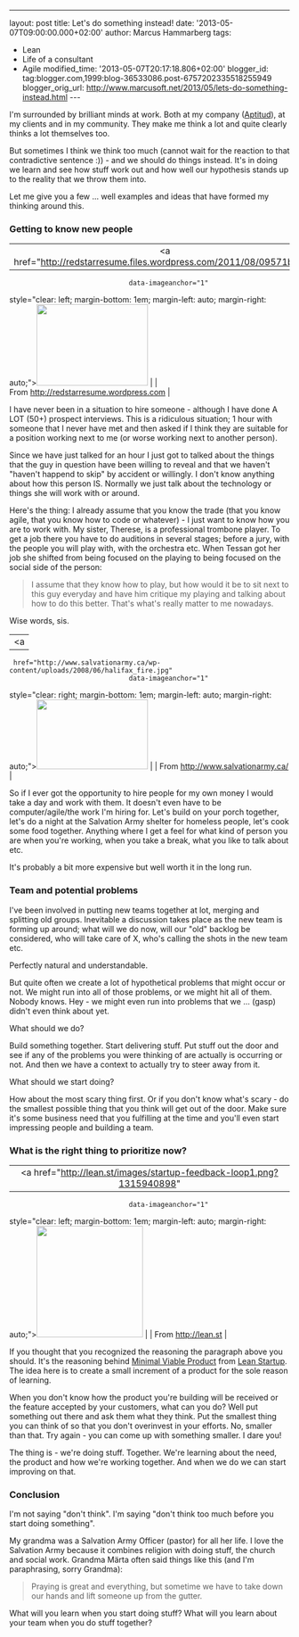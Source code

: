 ---
layout: post
title: Let's do something instead!
date: '2013-05-07T09:00:00.000+02:00'
author: Marcus Hammarberg
tags:
  - Lean
  - Life of a consultant
  - Agile
modified_time: '2013-05-07T20:17:18.806+02:00'
blogger_id: tag:blogger.com,1999:blog-36533086.post-6757202335518255949
blogger_orig_url: http://www.marcusoft.net/2013/05/lets-do-something-instead.html ---

<div dir="ltr" style="text-align: left;" trbidi="on">

I'm surrounded by brilliant minds at work. Both at my company
([Aptitud](http://www.aptitud.se/)), at my clients and in my community.
They make me think a lot and quite clearly thinks a lot themselves
too.

But sometimes I think we think too much (cannot wait for the reaction to
that contradictive sentence :)) - and we should do things instead. It's
in doing we learn and see how stuff work out and how well
our hypothesis stands up to the reality that we throw them into.

Let me give you a few ... well examples and ideas that have formed my
thinking around this.



### Getting to know new people



|                                                                                      |
|:------------------------------------------------------------------------------------:|
|        <a href="http://redstarresume.files.wordpress.com/2011/08/09571bg.gif"
                                  data-imageanchor="1"
  style="clear: left; margin-bottom: 1em; margin-left: auto; margin-right: auto;"><img
           src="http://redstarresume.files.wordpress.com/2011/08/09571bg.gif"
                    data-border="0" width="200" height="146" /></a>                    |
|                       From http://redstarresume.wordpress.com                        |

I have never been in a situation to hire someone - although I have done
A LOT (50+) prospect interviews. This is a ridiculous situation; 1 hour
with someone that I never have met and then asked if I think they are
suitable for a position working next to me (or worse working next to
another person).

Since we have just talked for an hour I just got to talked about the
things that the guy in question have been willing to reveal and that we
haven't "haven't happend to skip" by accident or willingly. I don't know
anything about how this person IS. Normally we just talk about the
technology or things she will work with or around.

Here's the thing: I already assume that you know the trade (that you
know agile, that you know how to code or whatever) - I just want to know
how you are to work with.
My sister, Therese, is a professional trombone player. To get a job
there you have to do auditions in several stages; before a jury, with
the people you will play with, with the orchestra etc. When Tessan got
her job she shifted from being focused on the playing to being focused
on the social side of the person:

> I assume that they know how to play, but how would it be to sit next
> to this guy everyday and have him critique my playing and talking
> about how to do this better. That's what's really matter to me
> nowadays. 

Wise words, sis.


|                                                                                       |
|:-------------------------------------------------------------------------------------:|
|                                           <a
     href="http://www.salvationarmy.ca/wp-content/uploads/2008/06/halifax_fire.jpg"
                                  data-imageanchor="1"
  style="clear: right; margin-bottom: 1em; margin-left: auto; margin-right: auto;"><img
      src="http://www.salvationarmy.ca/wp-content/uploads/2008/06/halifax_fire.jpg"
                    data-border="0" width="200" height="125" /></a>                     |
|                           From http://www.salvationarmy.ca/                           |

So if I ever got the opportunity to hire people for my own money I would
take a day and work with them. It doesn't even have to be
computer/agile/the work I'm hiring for. Let's build on your porch
together, let's do a night at the Salvation Army shelter for homeless
people, let's cook some food together.
Anything where I get a feel for what kind of person you are when you're
working, when you take a break, what you like to talk about etc.

It's probably a bit more expensive but well worth it in the long run.

### Team and potential problems

<div>

I've been involved in putting new teams together at lot, merging and
splitting old groups. Inevitable a discussion takes place as the new
team is forming up around; what will we do now, will our "old" backlog
be considered, who will take care of X, who's calling the shots in the
new team etc. 

</div>

<div>

Perfectly natural and understandable. 

</div>

<div>



</div>

<div>

But quite often we create a lot of hypothetical problems that might
occur or not. We might run into all of those problems, or we might hit
all of them. Nobody knows. Hey - we might even run into problems that we
... (gasp) didn't even think about yet.    

</div>

<div>



</div>

<div>

What should we do?

</div>

<div>



</div>

<div>

Build something together. Start delivering stuff. Put stuff out the door
and see if any of the problems you were thinking of are actually is
occurring or not. And then we have a context to actually try to steer
away from it. 

</div>

<div>



</div>

<div>

What should we start doing? 

</div>

<div>

How about the most scary thing first. Or if you don't know what's
scary - do the smallest possible thing that you think will get out of
the door. Make sure it's some business need that you fulfilling at the
time and you'll even start impressing people and building a team.

</div>

### What is the right thing to prioritize now?

<div>

|                                                                                      |
|:------------------------------------------------------------------------------------:|
|         <a href="http://lean.st/images/startup-feedback-loop1.png?1315940898"
                                  data-imageanchor="1"
  style="clear: left; margin-bottom: 1em; margin-left: auto; margin-right: auto;"><img
           src="http://lean.st/images/startup-feedback-loop1.png?1315940898"
                    data-border="0" width="191" height="200" /></a>                    |
|                                 From http://lean.st                                  |

If you thought that you recognized the reasoning the paragraph above you
should. It's the reasoning behind [Minimal Viable
Product](http://en.wikipedia.org/wiki/Minimum_viable_product) from [Lean
Startup](http://theleanstartup.com/). The idea here is to create a small
increment of a product for the sole reason of learning. 

</div>

<div>



</div>

<div>

When you don't know how the product you're building will be received or
the feature accepted by your customers, what can you do? Well put
something out there and ask them what they think. Put the smallest thing
you can think of so that you don't overinvest in your efforts. No,
smaller than that. Try again - you can come up with something smaller. I
dare you!

</div>

<div>



</div>

<div>

The thing is - we're doing stuff. Together. We're learning about the
need, the product and how we're working together. And when we do we can
start improving on that. 

</div>

### Conclusion

<div>

I'm not saying "don't think". I'm saying "don't think too much before
you start doing something". 

</div>

<div>



</div>

<div>

My grandma was a Salvation Army Officer (pastor) for all her life. I
love the Salvation Army because it combines religion with doing stuff,
the church and social work. Grandma Märta often said things like this
(and I'm paraphrasing, sorry Grandma):

</div>

> Praying is great and everything, but sometime we have to take down our
> hands and lift someone up from the gutter.

What will you learn when you start doing stuff? What will you learn
about your team when you do stuff together? 

</div>
